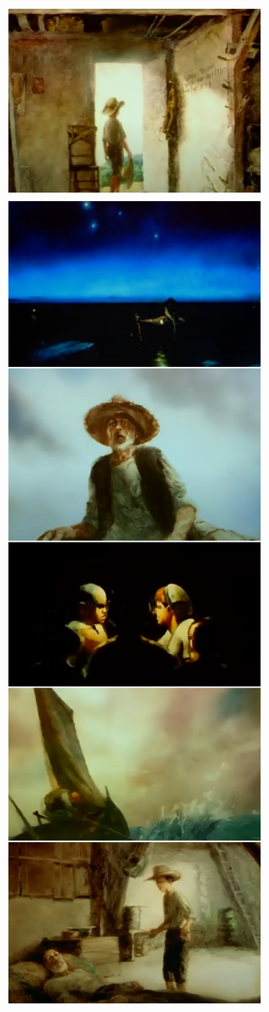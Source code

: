 ![](images/2022-11-19-19-58-00.png)

![](images/2022-11-19-19-58-32.png)
![](images/2022-11-19-19-59-11.png)
 ![](images/2022-11-19-19-59-56.png)
 ![](images/2022-11-19-20-00-36.png)
 ![](images/2022-11-19-20-01-31.png)